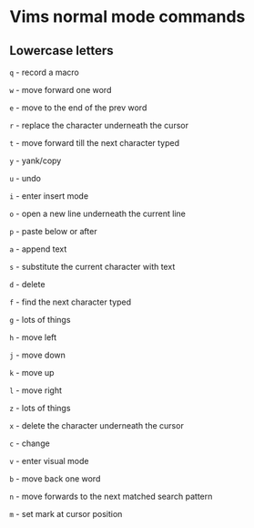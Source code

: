 # Vims normal mode commands

## Lowercase letters
`q` - record a macro

`w` - move forward one word

`e` - move to the end of the prev word

`r` - replace the character underneath the cursor

`t` - move forward till the next character typed

`y` - yank/copy

`u` - undo

`i` - enter insert mode

`o` - open a new line underneath the current line

`p` - paste below or after

`a` - append text

`s` - substitute the current character with text

`d` - delete

`f` - find the next character typed

`g` - lots of things

`h` - move left

`j` - move down

`k` - move up

`l` - move right

`z` - lots of things

`x` - delete the character underneath the cursor

`c` - change

`v` - enter visual mode

`b` - move back one word

`n` - move forwards to the next matched search pattern

`m` - set mark at cursor position
